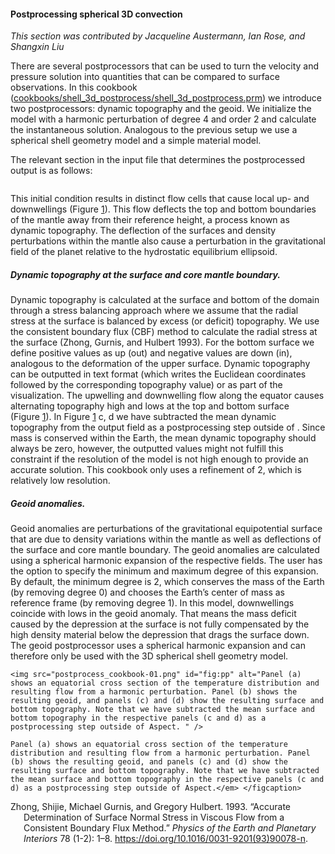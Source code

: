 #### Postprocessing spherical 3D convection

*This section was contributed by Jacqueline Austermann, Ian Rose, and Shangxin
Liu*

There are several postprocessors that can be used to turn the velocity and
pressure solution into quantities that can be compared to surface
observations. In this cookbook
([cookbooks/shell_3d_postprocess/shell_3d_postprocess.prm][]) we introduce two
postprocessors: dynamic topography and the geoid. We initialize the model with
a harmonic perturbation of degree 4 and order 2 and calculate the
instantaneous solution. Analogous to the previous setup we use a spherical
shell geometry model and a simple material model.

The relevant section in the input file that determines the postprocessed
output is as follows:

``` prmfile
```

This initial condition results in distinct flow cells that cause local up- and
downwellings (Figure&nbsp;[1][]). This flow deflects the top and bottom
boundaries of the mantle away from their reference height, a process known as
dynamic topography. The deflection of the surfaces and density perturbations
within the mantle also cause a perturbation in the gravitational field of the
planet relative to the hydrostatic equilibrium ellipsoid.

##### Dynamic topography at the surface and core mantle boundary.

Dynamic topography is calculated at the surface and bottom of the domain
through a stress balancing approach where we assume that the radial stress at
the surface is balanced by excess (or deficit) topography. We use the
consistent boundary flux (CBF) method to calculate the radial stress at the
surface (Zhong, Gurnis, and Hulbert 1993). For the bottom surface we define
positive values as up (out) and negative values are down (in), analogous to
the deformation of the upper surface. Dynamic topography can be outputted in
text format (which writes the Euclidean coordinates followed by the
corresponding topography value) or as part of the visualization. The upwelling
and downwelling flow along the equator causes alternating topography high and
lows at the top and bottom surface (Figure&nbsp;[1][]). In Figure&nbsp;[1][]
c, d we have subtracted the mean dynamic topography from the output field as a
postprocessing step outside of . Since mass is conserved within the Earth, the
mean dynamic topography should always be zero, however, the outputted values
might not fulfill this constraint if the resolution of the model is not high
enough to provide an accurate solution. This cookbook only uses a refinement
of 2, which is relatively low resolution.

##### Geoid anomalies.

Geoid anomalies are perturbations of the gravitational equipotential surface
that are due to density variations within the mantle as well as deflections of
the surface and core mantle boundary. The geoid anomalies are calculated using
a spherical harmonic expansion of the respective fields. The user has the
option to specify the minimum and maximum degree of this expansion. By
default, the minimum degree is 2, which conserves the mass of the Earth (by
removing degree 0) and chooses the Earth&rsquo;s center of mass as reference
frame (by removing degree 1). In this model, downwellings coincide with lows
in the geoid anomaly. That means the mass deficit caused by the depression at
the surface is not fully compensated by the high density material below the
depression that drags the surface down. The geoid postprocessor uses a
spherical harmonic expansion and can therefore only be used with the 3D
spherical shell geometry model.

```{figure-md}
<img src="postprocess_cookbook-01.png" id="fig:pp" alt="Panel (a) shows an equatorial cross section of the temperature distribution and resulting flow from a harmonic perturbation. Panel (b) shows the resulting geoid, and panels (c) and (d) show the resulting surface and bottom topography. Note that we have subtracted the mean surface and bottom topography in the respective panels (c and d) as a postprocessing step outside of Aspect. " />

Panel (a) shows an equatorial cross section of the temperature distribution and resulting flow from a harmonic perturbation. Panel (b) shows the resulting geoid, and panels (c) and (d) show the resulting surface and bottom topography. Note that we have subtracted the mean surface and bottom topography in the respective panels (c and d) as a postprocessing step outside of Aspect.</em> </figcaption>
```

<div id="refs" class="references csl-bib-body hanging-indent">

<div id="ref-ZGH93" class="csl-entry">

Zhong, Shijie, Michael Gurnis, and Gregory Hulbert. 1993. &ldquo;Accurate
Determination of Surface Normal Stress in Viscous Flow from a Consistent
Boundary Flux Method.&rdquo; *Physics of the Earth and Planetary Interiors* 78
(1-2): 1&ndash;8. <https://doi.org/10.1016/0031-9201(93)90078-n>.

</div>

</div>

  [cookbooks/shell_3d_postprocess/shell_3d_postprocess.prm]: cookbooks/shell_3d_postprocess/shell_3d_postprocess.prm
  [1]: #fig:pp
